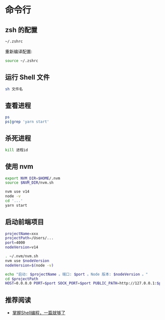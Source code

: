 # 命令行
## zsh 的配置

```bash
~/.zshrc
```

重新编译配置:

```bash
source ~/.zshrc
```

## 运行 Shell 文件
```bash
sh 文件名
```

## 查看进程
```bash
ps
ps|grep 'yarn start'
```

## 杀死进程
```bash
kill 进程id
```

## 使用 nvm

```bash
export NVM_DIR=$HOME/.nvm
source $NVM_DIR/nvm.sh

nvm use v14
node -v
cd '...'
yarn start
```

## 启动前端项目
```bash
projectName=xxx
projectPath=/Users/...
port=4000
nodeVersion=v14

. ~/.nvm/nvm.sh
nvm use $nodeVersion
nodeVersion=$(node -v)

echo "启动: $projectName 。端口: $port 。Node 版本: $nodeVersion 。"
cd $projectPath
HOST=0.0.0.0 PORT=$port SOCK_PORT=$port PUBLIC_PATH=http://127.0.0.1:$port/ yarn run dev
```

## 推荐阅读

- [掌握Shell编程，一篇就够了](https://www.notion.so/Shell-c966594fd3884a6887b88afc860f2400)